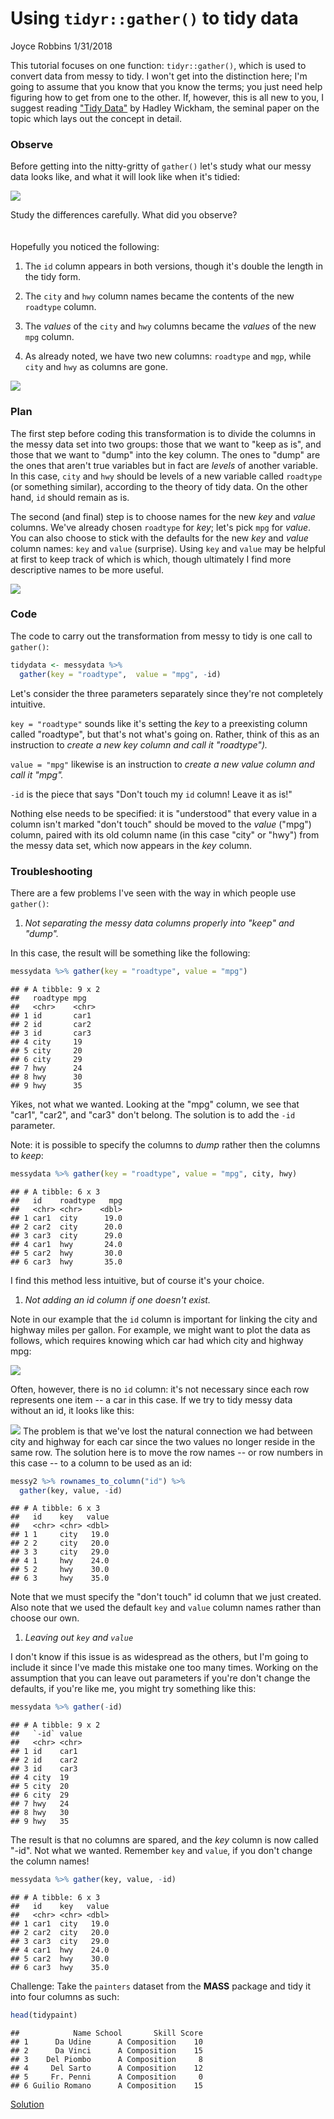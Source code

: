Using `tidyr::gather()` to tidy data
================
Joyce Robbins
1/31/2018

This tutorial focuses on one function: `tidyr::gather()`, which is used to convert data from messy to tidy. I won't get into the distinction here; I'm going to assume that you know that you know the terms; you just need help figuring how to get from one to the other. If, however, this is all new to you, I suggest reading ["Tidy Data"](https://www.jstatsoft.org/article/view/v059i10) by Hadley Wickham, the seminal paper on the topic which lays out the concept in detail.

### Observe

Before getting into the nitty-gritty of `gather()` let's study what our messy data looks like, and what it will look like when it's tidied:

![](../images/messyvstidy1.png)

Study the differences carefully. What did you observe? <br> <br> <br> Hopefully you noticed the following:

1.  The `id` column appears in both versions, though it's double the length in the tidy form.

2.  The `city` and `hwy` column names became the contents of the new `roadtype` column.

3.  The *values* of the `city` and `hwy` columns became the *values* of the new `mpg` column.

4.  As already noted, we have two new columns: `roadtype` and `mgp`, while `city` and `hwy` as columns are gone.

![](../images/messyvstidy2.png)

### Plan

The first step before coding this transformation is to divide the columns in the messy data set into two groups: those that we want to "keep as is", and those that we want to "dump" into the key column. The ones to "dump" are the ones that aren't true variables but in fact are *levels* of another variable. In this case, `city` and `hwy` should be levels of a new variable called `roadtype` (or something similar), according to the theory of tidy data. On the other hand, `id` should remain as is.

The second (and final) step is to choose names for the new *key* and *value* columns. We've already chosen `roadtype` for *key*; let's pick `mpg` for *value*. You can also choose to stick with the defaults for the new *key* and *value* column names: `key` and `value` (surprise). Using `key` and `value` may be helpful at first to keep track of which is which, though ultimately I find more descriptive names to be more useful.

![](../images/messyvstidy3.png)

### Code

The code to carry out the transformation from messy to tidy is one call to `gather()`:

``` r
tidydata <- messydata %>% 
  gather(key = "roadtype",  value = "mpg", -id)
```

Let's consider the three parameters separately since they're not completely intuitive.

`key = "roadtype"` sounds like it's setting the *key* to a preexisting column called "roadtype", but that's not what's going on. Rather, think of this as an instruction to *create a new key column and call it "roadtype").*

`value = "mpg"` likewise is an instruction to *create a new value column and call it "mpg".*

`-id` is the piece that says "Don't touch my `id` column! Leave it as is!"

Nothing else needs to be specified: it is "understood" that every value in a column isn't marked "don't touch" should be moved to the *value* ("mpg") column, paired with its old column name (in this case "city" or "hwy") from the messy data set, which now appears in the *key* column.

### Troubleshooting

There are a few problems I've seen with the way in which people use `gather()`:

1.  *Not separating the messy data columns properly into "keep" and "dump".*

In this case, the result will be something like the following:

``` r
messydata %>% gather(key = "roadtype", value = "mpg")
```

    ## # A tibble: 9 x 2
    ##   roadtype mpg  
    ##   <chr>    <chr>
    ## 1 id       car1 
    ## 2 id       car2 
    ## 3 id       car3 
    ## 4 city     19   
    ## 5 city     20   
    ## 6 city     29   
    ## 7 hwy      24   
    ## 8 hwy      30   
    ## 9 hwy      35

Yikes, not what we wanted. Looking at the "mpg" column, we see that "car1", "car2", and "car3" don't belong. The solution is to add the `-id` parameter.

Note: it is possible to specify the columns to *dump* rather then the columns to *keep*:

``` r
messydata %>% gather(key = "roadtype", value = "mpg", city, hwy)
```

    ## # A tibble: 6 x 3
    ##   id    roadtype   mpg
    ##   <chr> <chr>    <dbl>
    ## 1 car1  city      19.0
    ## 2 car2  city      20.0
    ## 3 car3  city      29.0
    ## 4 car1  hwy       24.0
    ## 5 car2  hwy       30.0
    ## 6 car3  hwy       35.0

I find this method less intuitive, but of course it's your choice.

1.  *Not adding an id column if one doesn't exist.*

Note in our example that the `id` column is important for linking the city and highway miles per gallon. For example, we might want to plot the data as follows, which requires knowing which car had which city and highway mpg:

![](gather_files/figure-markdown_github/unnamed-chunk-6-1.png)

Often, however, there is no `id` column: it's not necessary since each row represents one item -- a car in this case. If we try to tidy messy data without an id, it looks like this:

![](../images/messyvstidy4.png) The problem is that we've lost the natural connection we had between city and highway for each car since the two values no longer reside in the same row. The solution here is to move the row names -- or row numbers in this case -- to a column to be used as an id:

``` r
messy2 %>% rownames_to_column("id") %>% 
  gather(key, value, -id)
```

    ## # A tibble: 6 x 3
    ##   id    key   value
    ##   <chr> <chr> <dbl>
    ## 1 1     city   19.0
    ## 2 2     city   20.0
    ## 3 3     city   29.0
    ## 4 1     hwy    24.0
    ## 5 2     hwy    30.0
    ## 6 3     hwy    35.0

Note that we must specify the "don't touch" id column that we just created. Also note that we used the default `key` and `value` column names rather than choose our own.

1.  *Leaving out `key` and `value`*

I don't know if this issue is as widespread as the others, but I'm going to include it since I've made this mistake one too many times. Working on the assumption that you can leave out parameters if you're don't change the defaults, if you're like me, you might try something like this:

``` r
messydata %>% gather(-id)
```

    ## # A tibble: 9 x 2
    ##   `-id` value
    ##   <chr> <chr>
    ## 1 id    car1 
    ## 2 id    car2 
    ## 3 id    car3 
    ## 4 city  19   
    ## 5 city  20   
    ## 6 city  29   
    ## 7 hwy   24   
    ## 8 hwy   30   
    ## 9 hwy   35

The result is that no columns are spared, and the *key* column is now called "-id". Not what we wanted. Remember `key` and `value`, if you don't change the column names!

``` r
messydata %>% gather(key, value, -id)
```

    ## # A tibble: 6 x 3
    ##   id    key   value
    ##   <chr> <chr> <dbl>
    ## 1 car1  city   19.0
    ## 2 car2  city   20.0
    ## 3 car3  city   29.0
    ## 4 car1  hwy    24.0
    ## 5 car2  hwy    30.0
    ## 6 car3  hwy    35.0

Challenge: Take the `painters` dataset from the **MASS** package and tidy it into four columns as such:

``` r
head(tidypaint)
```

    ##            Name School       Skill Score
    ## 1      Da Udine      A Composition    10
    ## 2      Da Vinci      A Composition    15
    ## 3    Del Piombo      A Composition     8
    ## 4     Del Sarto      A Composition    12
    ## 5     Fr. Penni      A Composition     0
    ## 6 Guilio Romano      A Composition    15

[Solution](Solution1.md)

